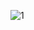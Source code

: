 ![1](https://github.com/DavidCondoriAguilar/ExpedienteEscolar5C/assets/103283145/4f4473b2-8520-47f3-bf37-dc4bce61545c)
